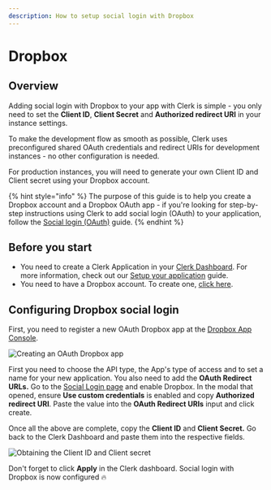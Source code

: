 ```yaml
---
description: How to setup social login with Dropbox
---
```


# Dropbox

## Overview

Adding social login with Dropbox to your app with Clerk is simple -  you only need to set the **Client ID**, **Client Secret** and **Authorized redirect URI** in your instance settings.

To make the development flow as smooth as possible, Clerk uses preconfigured shared OAuth credentials and redirect URIs for development instances - no other configuration is needed.&#x20;

For production instances, you will need to generate your own Client ID and Client secret using your Dropbox account.

{% hint style="info" %}
The purpose of this guide is to help you create a Dropbox account and a Dropbox OAuth app - if you're looking for step-by-step instructions using Clerk to add social login (OAuth) to your application, follow the [Social login (OAuth)](../../popular-guides/social-login-oauth.md) guide.
{% endhint %}

## Before you start

* You need to create a Clerk Application in your [Clerk Dashboard](https://dashboard.clerk.dev). For more information, check out our [Setup your application](../../popular-guides/setup-your-application.md) guide.
* You need to have a Dropbox account. To create one, [click here](https://www.twitch.tv).

## Configuring Dropbox social login

First, you need to register a new OAuth Dropbox app at the [Dropbox App Console](https://www.dropbox.com/developers/apps).

![Creating an OAuth Dropbox app](../../.gitbook/assets/oauth\_dropbox\_create\_app.png)

First you need to choose the API type, the App's type of access and to set a name for your new application. You also need to add the **OAuth Redirect URLs.** Go to the [Social Login page](https://dashboard.clerk.dev/last-active?path=authentication/social) and enable Dropbox. In the modal that opened, ensure **Use custom credentials** is enabled and copy **Authorized redirect URI**. Paste the value into the **OAuth Redirect URIs** input and click create.

Once all the above are complete, copy the **Client ID** and **Client Secret.** Go back to the Clerk Dashboard and paste them into the respective fields.

![Obtaining the Client ID and Client secret](../../.gitbook/assets/oauth\_dropbox\_credentials.png)

Don't forget to click **Apply** in the Clerk dashboard. Social login with Dropbox is now configured 🔥&#x20;
